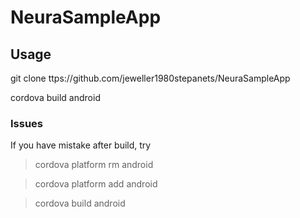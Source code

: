 # NeuraSampleApp

## Usage

git clone ttps://github.com/jeweller1980stepanets/NeuraSampleApp

cordova build android

### Issues

If you have mistake after build, try
> cordova platform rm android

> cordova platform add android

> cordova build android
